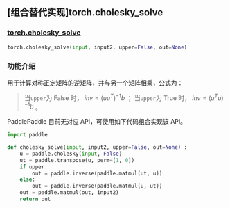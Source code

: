 ## [组合替代实现]torch.cholesky_solve
### [torch.cholesky_solve](https://pytorch.org/docs/stable/generated/torch.cholesky_solve.html?highlight=cholesky_solve#torch.cholesky_solve)
```python
torch.cholesky_solve(input, input2, upper=False, out=None)
```

###  功能介绍
用于计算对称正定矩阵的逆矩阵，并与另一个矩阵相乘，公式为：
> 当`upper`为 False 时，
> $inv=(uu^T)^{-1}b$ ；
> 当`upper`为 True 时，
> $inv=(u^Tu)^{-1}b$ 。

PaddlePaddle 目前无对应 API，可使用如下代码组合实现该 API。

```python
import paddle

def cholesky_solve(input, input2, upper=False, out=None) :
    u = paddle.cholesky(input, False)
    ut = paddle.transpose(u, perm=[1, 0])
    if upper:
        out = paddle.inverse(paddle.matmul(ut, u))
    else:
        out = paddle.inverse(paddle.matmul(u, ut))
    out = paddle.matmul(out, input2)
    return out
```
